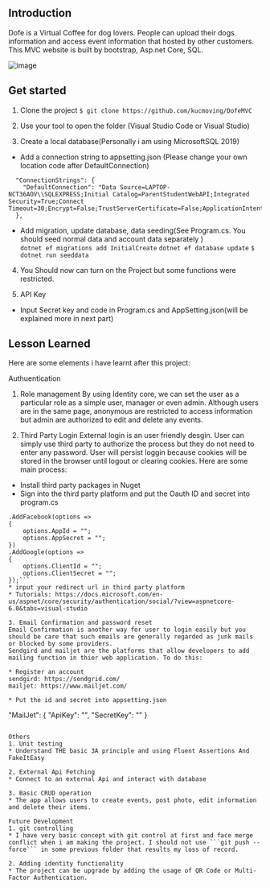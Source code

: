 <h2>Introduction</h2> 
Dofe is a Virtual Coffee for dog lovers. People can upload their dogs information and access event information that hosted by other customers.
This MVC website is built by bootstrap, Asp.net Core, SQL.

![image](https://user-images.githubusercontent.com/92262463/179393161-d3ca1d1c-9a5a-403c-aa40-fc8aea4cf34f.png)

<h2>Get started</h2>

1. Clone the project
```$ git clone https://github.com/kucmoving/DofeMVC```

2. Use your tool to open the folder (Visual Studio Code or Visual Studio)

3. Create a local database(Personally i am using MicrosoftSQL 2019)
* Add a connection string to appsetting.json (Please change your own location code after DefaultConnection)<br>
```{
  "ConnectionStrings": {
    "DefaultConnection": "Data Source=LAPTOP-NCT36AOV\\SQLEXPRESS;Initial Catalog=ParentStudentWebAPI;Integrated Security=True;Connect Timeout=30;Encrypt=False;TrustServerCertificate=False;ApplicationIntent=ReadWrite;MultiSubnetFailover=False"
  },
```
* Add migration, update database, data seeding(See Program.cs. You should seed normal data and account data separately )<br>
```dotnet ef migrations add InitialCreate```
```dotnet ef database update```
```$ dotnet run seeddata```<br>

4. You Should now can turn on the Project but some functions were restricted.

5. API Key
* Input Secret key and code in Program.cs and AppSetting.json(will be explained more in next part)


<h2>Lesson Learned</h2>

Here are some elements i have learnt after this project:<br>

Authuentication
1. Role management
By using Identity core, we can set the user as a particular role as a simple user, manager or even admin. Although users are in the same page, anonymous 
are restricted to access information but admin are authorized to edit and delete any events.

2. Third Party Login
External login is an user friendly desgin. User can simply use third party to authorize the process but they do not need to enter any password.
User will persist loggin because cookies will be stored in the browser until logout or clearing cookies. Here are some main process:

* Install third party packages in Nuget 
* Sign into the third party platform and put the Oauth ID and secret into program.cs
```builder.Services.AddAuthentication()
.AddFacebook(options =>
{
    options.AppId = "";
    options.AppSecret = "";
})
.AddGoogle(options =>
{
    options.ClientId = "";
    options.ClientSecret = "";
});```
* input your redirect url in third party platform 
* Tutorials: https://docs.microsoft.com/en-us/aspnet/core/security/authentication/social/?view=aspnetcore-6.0&tabs=visual-studio

3. Email Confirmation and password reset
Email Confirmation is another way for user to login easily but you should be care that such emails are generally regarded as junk mails or blocked by some providers.
Sendgird and mailjet are the platforms that allow developers to add mailing function in thier web application. To do this:

* Register an account
sendgird: https://sendgrid.com/
mailjet: https://www.mailjet.com/

* Put the id and secret into appsetting.json 
```
  "MailJet": {
    "ApiKey": "",
    "SecretKey": ""
  }
```

Others
1. Unit testing
* Understand THE basic 3A principle and using Fluent Assertions And FakeItEasy

2. External Api Fetching
* Connect to an external Api and interact with database 

3. Basic CRUD operation
* The app allows users to create events, post photo, edit information and delete their items.

Future Development 
1. git controlling 
* I have very basic concept with git control at first and face merge conflict when i am making the project. I should not use ```git push --force``` in some previous folder that results my loss of record. 

2. Adding identity functionality
* The project can be upgrade by adding the usage of QR Code or Multi-Factor Authentication.




